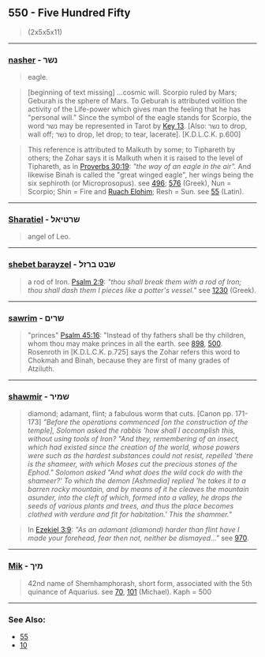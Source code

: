 ## 550 - Five Hundred Fifty
> (2x5x5x11)

---

### [nasher](/keys/NShR) - נשר
> eagle.

> [beginning of text missing] ...cosmic will. Scorpio ruled by Mars; Geburah is the sphere of Mars. To Geburah is attributed volition the activity of the Life-power which gives man the feeling that he has "personal will." Since the symbol of the eagle stands for Scorpio, the word נשר may be represented in Tarot by [Key 13](13). [Also: נשר to drop, wall off; נשר to drop, let drop; to tear, lacerate]. [K.D.L.C.K. p.600]

> This reference is attributed to Malkuth by some; to Tiphareth by others; the Zohar says it is Malkuth when it is raised to the level of Tiphareth, as in [Proverbs 30:19](http://biblehub.com/proverbs/30-19.htm): *"the way of an eagle in the air".* And likewise Binah is called the "great winged eagle", her wings being the six sephiroth (or Microprosopus). see [496](496); [576](576) (Greek), Nun = Scorpio; Shin = Fire and [Ruach Elohim](/keys/RVCh.ALHIM); Resh = Sun. see [55](55) (Latin).

---

### [Sharatiel](/keys/ShRTIAL) - שרטיאל
> angel of Leo.

---

### [shebet barayzel](/keys/ShBT.BRZL) - שבט ברזל
> a rod of Iron. [Psalm 2:9](http://biblehub.com/psalms/2-9.htm): *"thou shall break them with a rod of Iron; thou shall dash them I pieces like a potter's vessel."* see [1230](1230) (Greek).

---

### [sawrim](/keys/ShRIM) - שרים
> "princes" [Psalm 45:16](http://biblehub.com/psalms/45-16.htm): "Instead of thy fathers shall be thy children, whom thou may make princes in all the earth. see [898](898), [500](500). Rosenroth in [K.D.L.C.K. p.725] says the Zohar refers this word to Chokmah and Binah, because they are first of many grades of Atziluth.

---

### [shawmir](/keys/ShMIR) - שמיר
> diamond; adamant, flint; a fabulous worm that cuts. [Canon pp. 171-173] *"Before the operations commenced [on the construction of the temple], Solomon asked the rabbis 'how shall I accomplish this, without using tools of Iron? "And they, remembering of an insect, which had existed since the creation of the world, whose powers were such as the hardest substances could not resist, repelled 'there is the shameer, with which Moses cut the precious stones of the Ephod." Solomon asked "And what does the wild cock do with the shameer?' To which the demon [Ashmedia] replied 'he takes it to a barren rocky mountain, and by means of it he cleaves the mountain asunder, into the cleft of which, formed into a valley, he drops the seeds of various plants and trees, and thus the place becomes clothed with verdure and fit for habitation.' This the shammer."*

> In [Ezekiel 3:9](http://biblehub.com/ezekiel/3-9.htm): *"As an adamant (diamond) harder than flint have I made your forehead, fear then not, neither be dismayed..."* see [970](970).

---

### [Mik](/keys/MIKf) - מיך
> 42nd name of Shemhamphorash, short form, associated with the 5th quinance of Aquarius. see [70](70), [101](101) (Michael). Kaph = 500

---

### See Also:

- [55](55)
- [10](10)